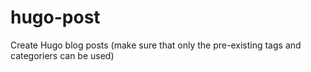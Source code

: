 # hugo-post
Create Hugo blog posts (make sure that only the pre-existing tags and categoriers can be used)

